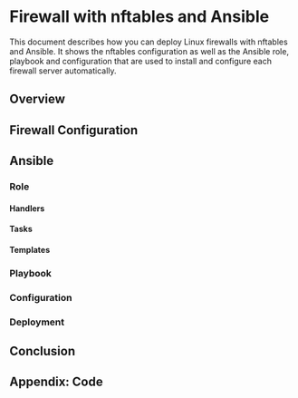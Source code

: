 # Firewall with nftables and Ansible

This document describes how you can deploy Linux firewalls with nftables and
Ansible. It shows the nftables configuration as well as the Ansible role,
playbook and configuration that are used to install and configure each firewall
server automatically.

## Overview

## Firewall Configuration

## Ansible

### Role

#### Handlers

#### Tasks

#### Templates

### Playbook

### Configuration

### Deployment

## Conclusion

## Appendix: Code
